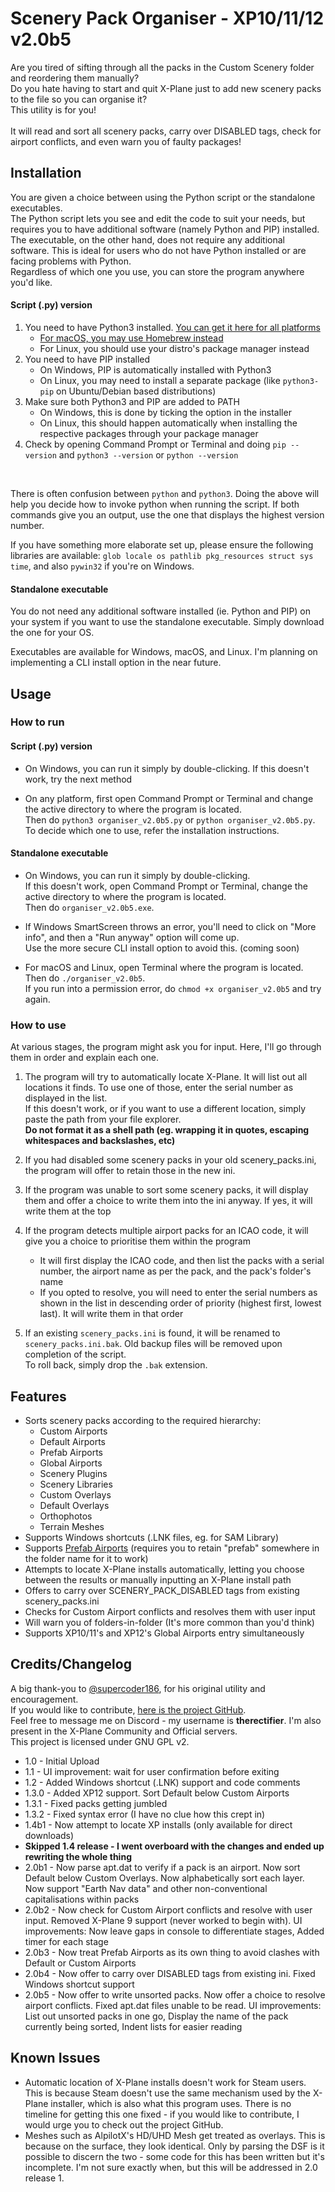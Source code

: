 # Scenery Pack Organiser - XP10/11/12 v2.0b5

Are you tired of sifting through all the packs in the Custom Scenery folder and reordering them manually?\
Do you hate having to start and quit X-Plane just to add new scenery packs to the file so you can organise it?\
This utility is for you!\
<br>
It will read and sort all scenery packs, carry over DISABLED tags, check for airport conflicts, and even warn you of faulty packages!


## Installation
You are given a choice between using the Python script or the standalone executables.\
The Python script lets you see and edit the code to suit your needs, but requires you to have additional software (namely Python and PIP) installed.\
The executable, on the other hand, does not require any additional software. This is ideal for users who do not have Python installed or are facing problems with Python.\
Regardless of which one you use, you can store the program anywhere you'd like.
#### Script (.py) version
1. You need to have Python3 installed. [You can get it here for all platforms](https://www.python.org/downloads/)
    - [For macOS, you may use Homebrew instead](https://docs.python-guide.org/starting/install3/osx/)
    - For Linux, you should use your distro's package manager instead
2. You need to have PIP installed
    - On Windows, PIP is automatically installed with Python3
    - On Linux, you may need to install a separate package (like `python3-pip` on Ubuntu/Debian based distributions)
3. Make sure both Python3 and PIP are added to PATH
    - On Windows, this is done by ticking the option in the installer
    - On Linux, this should happen automatically when installing the respective packages through your package manager
4. Check by opening Command Prompt or Terminal and doing `pip --version` and `python3 --version` or `python --version`
<br>

There is often confusion between `python` and `python3`. Doing the above will help you decide how to invoke python when running the script. If both commands give you an output, use the one that displays the highest version number. <br>

If you have something more elaborate set up, please ensure the following libraries are available: `glob locale os pathlib pkg_resources struct sys time`, and also `pywin32` if you're on Windows. 


#### Standalone executable
You do not need any additional software installed (ie. Python and PIP) on your system if you want to use the standalone executable. Simply download the one for your OS. <br>

Executables are available for Windows, macOS, and Linux. I'm planning on implementing a CLI install option in the near future. 


## Usage
### How to run
#### Script (.py) version
- On Windows, you can run it simply by double-clicking. If this doesn't work, try the next method

- On any platform, first open Command Prompt or Terminal and change the active directory to where the program is located.\
Then do `python3 organiser_v2.0b5.py` or `python organiser_v2.0b5.py`.\
To decide which one to use, refer the installation instructions.
#### Standalone executable
- On Windows, you can run it simply by double-clicking.\
If this doesn't work, open Command Prompt or Terminal, change the active directory to where the program is located.\
Then do `organiser_v2.0b5.exe`.

- If Windows SmartScreen throws an error, you'll need to click on "More info", and then a "Run anyway" option will come up.\
Use the more secure CLI install option to avoid this. (coming soon)

- For macOS and Linux, open Terminal where the program is located.\
Then do `./organiser_v2.0b5`.\
If you run into a permission error, do `chmod +x organiser_v2.0b5` and try again.


### How to use
At various stages, the program might ask you for input. Here, I'll go through them in order and explain each one.
1. The program will try to automatically locate X-Plane. It will list out all locations it finds. To use one of those, enter the serial number as displayed in the list.\
If this doesn't work, or if you want to use a different location, simply paste the path from your file explorer.\
**Do not format it as a shell path (eg. wrapping it in quotes, escaping whitespaces and backslashes, etc)**

2. If you had disabled some scenery packs in your old scenery_packs.ini, the program will offer to retain those in the new ini.

3. If the program was unable to sort some scenery packs, it will display them and offer a choice to write them into the ini anyway. If yes, it will write them at the top

4. If the program detects multiple airport packs for an ICAO code, it will give you a choice to prioritise them within the program
    - It will first display the ICAO code, and then list the packs with a serial number, the airport name as per the pack, and the pack's folder's name
    - If you opted to resolve, you will need to enter the serial numbers as shown in the list in descending order of priority (highest first, lowest last). It will write them in that order
5. If an existing `scenery_packs.ini` is found, it will be renamed to `scenery_packs.ini.bak`. Old backup files will be removed upon completion of the script.\
To roll back, simply drop the `.bak` extension.


## Features
- Sorts scenery packs according to the required hierarchy:
    - Custom Airports
    - Default Airports
    - Prefab Airports
    - Global Airports
    - Scenery Plugins
    - Scenery Libraries
    - Custom Overlays
    - Default Overlays
    - Orthophotos
    - Terrain Meshes
- Supports Windows shortcuts (.LNK files, eg. for SAM Library)
- Supports [Prefab Airports](https://forums.x-plane.org/index.php?/files/file/27582-prefab-scenery-for-25000-airports/) (requires you to retain "prefab" somewhere in the folder name for it to work)
- Attempts to locate X-Plane installs automatically, letting you choose between the results or manually inputting an X-Plane install path
- Offers to carry over SCENERY_PACK_DISABLED tags from existing scenery_packs.ini
- Checks for Custom Airport conflicts and resolves them with user input
- Will warn you of folders-in-folder (It's more common than you'd think)
- Supports XP10/11's and XP12's Global Airports entry simultaneously


## Credits/Changelog
A big thank-you to [@supercoder186](https://github.com/supercoder186/), for his original utility and encouragement.\
If you would like to contribute, [here is the project GitHub](https://github.com/therectifier/SceneryPacksOrganiser/).\
Feel free to message me on Discord - my username is **therectifier**. I'm also present in the X-Plane Community and Official servers.\
This project is licensed under GNU GPL v2.

- 1.0 - Initial Upload
- 1.1 - UI improvement: wait for user confirmation before exiting
- 1.2 - Added Windows shortcut (.LNK) support and code comments
- 1.3.0 - Added XP12 support. Sort Default below Custom Airports
- 1.3.1 - Fixed packs getting jumbled
- 1.3.2 - Fixed syntax error (I have no clue how this crept in)
- 1.4b1 - Now attempt to locate XP installs (only available for direct downloads)
- **Skipped 1.4 release - I went overboard with the changes and ended up rewriting the whole thing**
- 2.0b1 - Now parse apt.dat to verify if a pack is an airport. Now sort Default below Custom Overlays. Now alphabetically sort each layer. Now support "Earth Nav data" and other non-conventional capitalisations within packs
- 2.0b2 - Now check for Custom Airport conflicts and resolve with user input. Removed X-Plane 9 support (never worked to begin with). UI improvements: Now leave gaps in console to differentiate stages, Added timer for each stage
- 2.0b3 - Now treat Prefab Airports as its own thing to avoid clashes with Default or Custom Airports
- 2.0b4 - Now offer to carry over DISABLED tags from existing ini. Fixed Windows shortcut support
- 2.0b5 - Now offer to write unsorted packs. Now offer a choice to resolve airport conflicts. Fixed apt.dat files unable to be read. UI improvements: List out unsorted packs in one go, Display the name of the pack currently being sorted, Indent lists for easier reading


## Known Issues
- Automatic location of X-Plane installs doesn't work for Steam users. This is because Steam doesn't use the same mechanism used by the X-Plane installer, which is also what this program uses. There is no timeline for getting this one fixed - if you would like to contribute, I would urge you to check out the project GitHub.
- Meshes such as AlpilotX's HD/UHD Mesh get treated as overlays. This is because on the surface, they look identical. Only by parsing the DSF is it possible to discern the two - some code for this has been written but it's incomplete. I'm not sure exactly when, but this will be addressed in 2.0 release 1.

